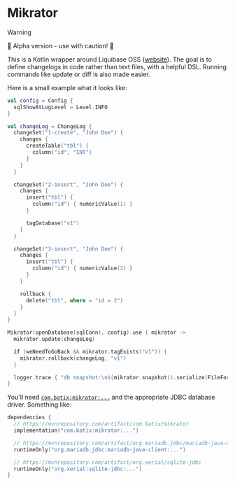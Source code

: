 # Mikrator

> [!WARNING]
> 🚧 Alpha version - use with caution! 🚧

This is a Kotlin wrapper around Liquibase OSS ([website](https://www.liquibase.com/)). The goal is to define changelogs
in code rather than text files, with a helpful DSL. Running commands like update or diff is also made easier.

Here is a small example what it looks like:

```kotlin
val config = Config {
  sqlShowAtLogLevel = Level.INFO
}

val changeLog = ChangeLog {
  changeSet("1-create", "John Doe") {
    changes {
      createTable("tbl") {
        column("id", "INT")
      }
    }
  }

  changeSet("2-insert", "John Doe") {
    changes {
      insert("tbl") {
        column("id") { numericValue(1) }
      }

      tagDatabase("v1")
    }
  }

  changeSet("3-insert", "John Doe") {
    changes {
      insert("tbl") {
        column("id") { numericValue(2) }
      }
    }

    rollback {
      delete("tbl", where = "id = 2")
    }
  }
}

Mikrator(openDatabase(sqlConn), config).use { mikrator ->
  mikrator.update(changeLog)

  if (weNeedToGoBack && mikrator.tagExists("v1")) {
    mikrator.rollback(changeLog, "v1")
  }

  logger.trace { "db snapshot:\n${mikrator.snapshot().serialize(FileFormat.YAML)}" }
}
```

You'll need [`com.batix:mikrator:...`]() and the appropriate JDBC database driver. Something like:

```kotlin
dependencies {
  // https://mvnrepository.com/artifact/com.batix/mikrator
  implementation("com.batix:mikrator:...")

  // https://mvnrepository.com/artifact/org.mariadb.jdbc/mariadb-java-client
  runtimeOnly("org.mariadb.jdbc:mariadb-java-client:...")

  // https://mvnrepository.com/artifact/org.xerial/sqlite-jdbc
  runtimeOnly("org.xerial:sqlite-jdbc:...")
}
```
